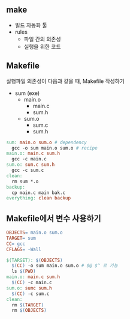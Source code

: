 ## make
- 빌드 자동화 툴
- rules
  - 파일 간의 의존성
  - 실행을 위한 코드

## Makefile
실행파일 의존성이 다음과 같을 때, Makefile 작성하기
- sum (exe)
  - main.o
    - main.c
    - sum.h
  - sum.o
    - sum.c
    - sum.h


```Makefile
sum: main.o sum.o # dependency
  gcc -o sum main.o sum.o # recipe
main.o: main.c sum.h
  gcc -c main.c
sum.o: sum.c sum.h
  gcc -c sum.c
clean:
  rm sum *.o
backup:
  cp main.c main bak.c
everything: clean backup
```

## Makefile에서 변수 사용하기
```Makefile
OBJECTS= main.o sum.o
TARGET= sum
CC= gcc
CFLAGS= -Wall

$(TARGET): $(OBJECTS)
  $(CC) -o sum main.o sum.o # $@ $^ 로 가능
  ls $(PWD)
main.o: main.c sum.h
  $(CC) -c main.c
sum.o: sumc sum.h
  $(CC) -c sum.c
clean:
  rm $(TARGET)
  rm $(OBJECTS)
```
